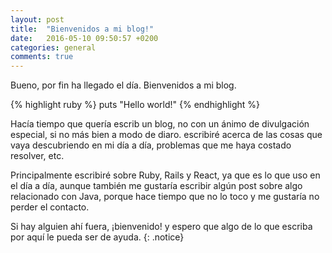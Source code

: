 ```yaml
---
layout: post
title:  "Bienvenidos a mi blog!"
date:   2016-05-10 09:50:57 +0200
categories: general
comments: true
---
```


Bueno, por fin ha llegado el día. Bienvenidos a mi blog.

{% highlight ruby %}
puts "Hello world!"
{% endhighlight %}

Hacía tiempo que quería escrib un blog, no con un ánimo de divulgación especial, si no más bien a modo de diaro. escribiré acerca de las cosas que vaya descubriendo en mi día a día, problemas que me haya costado resolver, etc.

Principalmente escribiré sobre Ruby, Rails y React, ya que es lo que uso en el día a día, aunque también me gustaría escribir algún post sobre algo relacionado con Java, porque hace tiempo que no lo toco y me gustaría no perder el contacto.

Si hay alguien ahí fuera, ¡bienvenido! y espero que algo de lo que escriba por aquí le pueda ser de ayuda.
{: .notice}



